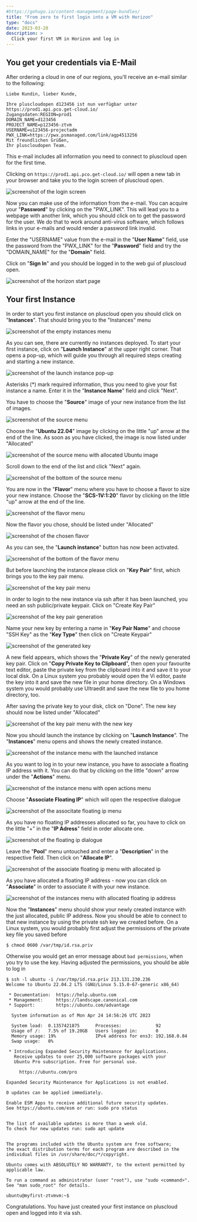 ```yaml
---
#https://gohugo.io/content-management/page-bundles/
title: "From zero to first login into a VM with Horizon"
type: "docs"
date: 2023-03-20
description: >
  Click your first VM in Horizon and log in
---
```


## You get your credentials via E-Mail

After ordering a cloud in one of our regions, you'll receive an e-mail similar to the following:

    Liebe Kundin, lieber Kunde,
    
    Ihre pluscloudopen d123456 ist nun verfügbar unter https://prod1.api.pco.get-cloud.io/
    Zugangsdaten:REGION=prod1
    DOMAIN_NAME=d123456
    PROJECT_NAME=p123456-ztvm
    USERNAME=u123456-projectadm
    PWX_LINK=https://pwx.psmanaged.com/link/agp4513256
    Mit freundlichen Grüßen,
    Ihr pluscloudopen Team.

This e-mail includes all information you need to connect to pluscloud open for the first time.

Clicking on ``https://prod1.api.pco.get-cloud.io/`` will open a new tab in your browser and take you to the login screen of pluscloud open.

![screenshot of the login screen](2023-04-20_18-20.png)

Now you can make use of the information from the e-mail. You can acquire your "**Password**" by clicking on the "PWX_LINK". This will lead you to a webpage with another link, which you should click on to get the password for the user. We do that to work around anti-virus software, which follows links in your e-mails and would render a password link invalid. 

Enter the "USERNAME" value from the e-mail in the "**User Name**" field, use the password from the "PWX_LINK" for the "**Password**" field and try the "DOMAIN_NAME" for the "**Domain**" field.

Click on "**Sign In**" and you should be logged in to the web gui of pluscloud open.

![screenshot of the horizon start page](2023-04-20_18-36.png)

## Your first Instance

In order to start you first instance on pluscloud open you should click on "**Instances**". That should bring you to the "Instances" menu

![screenshot of the empty instances menu](2023-04-24_10-36.png)

As you can see, there are currently no instances deployed. To start your first instance, click on "**Launch Instance**" at the upper right corner. 
That opens a pop-up, which will guide you through all required steps creating and starting a new instance.

![screenshot of the launch instance pop-up](./2023-04-24_13-24.png)

Asterisks (*) mark required information, thus you need to give your fist instance a name. Enter it in the "**Instance Name**" field and click "Next".

You have to choose the "**Source**" image of your new instance from the list of images.

![screenshot of the source menu](./2023-04-24_16-19.png)

Choose the "**Ubuntu 22.04**" image by clicking on the little "up" arrow at the end of the line. As soon as you have clicked, the image is now listed under "Allocated"

![screenshot of the source menu with allocated Ubuntu image](./2023-04-24_16-22.png)

Scroll down to the end of the list and click "Next" again.

![screenshot of the bottom of the source menu](./2023-04-24_16-24.png)

You are now in the "**Flavor**" menu where you have to choose a flavor to size your new instance. Choose the "**SCS-1V:1:20**" flavor by clicking on the little "up" arrow at the end of the line.

![screenshot of the flavor menu](./2023-04-24_16-28.png)

Now the flavor you chose, should be listed under "Allocated"

![screenshot of the chosen flavor](./2023-04-24_16-31.png)

As you can see, the "**Launch instance**" button has now been activated.

![screenshot of the bottom of the flavor menu](./2023-04-24_16-42.png)

But before launching the instance please click on "**Key Pair**" first, which brings you to the key pair menu.

![screenshot of the key pair menu](./2023-04-24_16-44.png)

In order to login to the new instance via ssh after it has been launched, you need an ssh public/private keypair. Click on "Create Key Pair"

![screenshot of the key pair generation](./2023-04-24_16-48.png)

Name your new key by entering a name in "**Key Pair Name**" and choose "SSH Key" as the "**Key Type**" then click on "Create Keypair"

![screenshot of the generated key](./2023-04-24_16-51.png)

A new field appears, which shows the "**Private Key**" of the newly generated key pair. Click on "**Copy Private Key to Clipboard**", then open your favourite text editor, paste the private key from the clipboard into it and save it to your local disk. On a Linux system you probably would open the Vi editor, paste the key into it and save the new file in your home directory. On a Windows system you would probably use Ultraedit and save the new file to you home directory, too.

After saving the private key to your disk, click on "Done". The new key should now be listed under "Allocated"

![screenshot of the key pair menu with the new key](./2023-04-24_16-52.png)

Now you should launch the instance by clicking on "**Launch Instance**". The "**Instances**" menu opens and shows the newly created instance.

![screenshot of the instance menu with the launched instance](./2023-04-24_16-53.png)

As you want to log in to your new instance, you have to associate a floating IP address with it. You can do that by clicking on the little "down" arrow under the "**Actions**" menu.

![screenshot of the instance menu with open actions menu](./2023-04-24_16-53_1.png)

Choose "**Associate Floating IP**" which will open the respective dialogue

![screenshot of the associtate floating ip menu](./2023-04-24_16-54.png)

As you have no floating IP addresses allocated so far, you have to click on the little "+" in the "**IP Adress**" field in order allocate one.

![screenshot of the floating ip dialogue](./2023-04-24_16-54_1.png)

Leave the "**Pool**" menu untouched and enter a "**Description**" in the respective field. Then click on "**Allocate IP**".

![screenshot of the associate floating ip menu with allocated ip](./2023-04-24_16-55.png)

As you have allocated a floating IP address - now you can click on "**Associate**" in order to associate it with your new instance.

![screenshot of the instances menu with allocated floating ip address](./2023-04-24_16-55_1.png)

Now the "**Instances**" menu should show your newly created instance with the just allocated, public IP address. Now you should be able to connect to that new instance by using the private ssh key we created before.
On a Linux system, you would probably first adjust the permissions of the private key file you saved before

    $ chmod 0600 /var/tmp/id.rsa.priv

Otherwise you would get an error message about `bad permissions`, when you try to use the key. Having adjusted the permissions, you should be able to log in

    $ ssh -l ubuntu -i /var/tmp/id.rsa.priv 213.131.230.236
    Welcome to Ubuntu 22.04.2 LTS (GNU/Linux 5.15.0-67-generic x86_64)
    
     * Documentation:  https://help.ubuntu.com
     * Management:     https://landscape.canonical.com
     * Support:        https://ubuntu.com/advantage
    
      System information as of Mon Apr 24 14:56:26 UTC 2023
    
      System load:  0.1357421875      Processes:             92
      Usage of /:   7.5% of 19.20GB   Users logged in:       0
      Memory usage: 19%               IPv4 address for ens3: 192.168.0.84
      Swap usage:   0%
    
     * Introducing Expanded Security Maintenance for Applications.
       Receive updates to over 25,000 software packages with your
       Ubuntu Pro subscription. Free for personal use.
    
         https://ubuntu.com/pro
    
    Expanded Security Maintenance for Applications is not enabled.
    
    0 updates can be applied immediately.
    
    Enable ESM Apps to receive additional future security updates.
    See https://ubuntu.com/esm or run: sudo pro status
       
    
    The list of available updates is more than a week old.
    To check for new updates run: sudo apt update
    
    
    The programs included with the Ubuntu system are free software;
    the exact distribution terms for each program are described in the
    individual files in /usr/share/doc/*/copyright.
    
    Ubuntu comes with ABSOLUTELY NO WARRANTY, to the extent permitted by
    applicable law.
    
    To run a command as administrator (user "root"), use "sudo <command>".
    See "man sudo_root" for details.
    
    ubuntu@myfirst-ztvmvm:~$

Congratulations. You have just created your first instance on pluscloud open and logged into it via ssh. 
